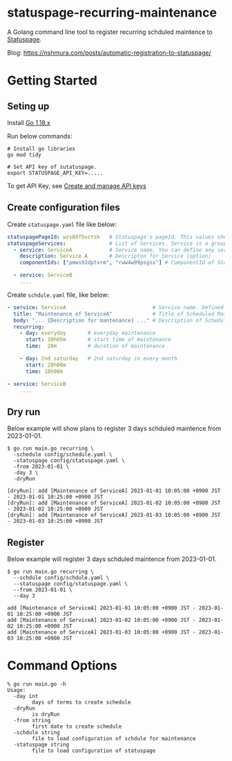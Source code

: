 # statuspage-recurring-maintenance

A Golang command line tool to register recurring schduled maintence to [Statuspage](https://simply.statuspage.io/).

Blog: https://nshmura.com/posts/automatic-registration-to-statuspage/

# Getting Started

## Seting up

Install [Go 1.18.x](https://go.dev/dl/)

Run below commands: 
```shell
# Install go libraries
go mod tidy

# Set API key of sutatuspage. 
export STATUSPAGE_API_KEY=.....
```

To get API Key, see [Create and manage API keys](https://support.atlassian.com/statuspage/docs/create-and-manage-api-keys/)

## Create configuration files

Create `statuspage.yaml` file like below:

```yaml
statuspagePageId: wzv88f5vctsh   # Statuspage's pageId. This values should be taken from Statuspage console.
statuspageServices:              # List of Services. Service is a group to bind multiple components of Statuspage.
  - service: ServiceA            # Service name. You can define any service name to bind some components. This name is used in `schdule.yaml` file. 
    description: Service A       # Descripton for Service (option)
    componentIds: ["pmws92dptvrm", "rww4w99psgsx"] # ComponentId of Statuspage's Component. This values should be taken from Statuspage console.

  - service: ServiceB
    ....
```

Create `schdule.yaml` file, like below:

```yaml
- service: ServiceA                            # Service name. Defined in `statuspage.yaml` file
  title: "Maintenance of ServiceA"             # Title of Scheduled Maintenance in Statuspage
  body: "... {Description for mantenance} ..." # Description of Scheduled Maintenance in Statuspage
  recurring:
    - day: everyday       # everyday maintenance
      start: 10h05m       # start time of maintenance
      time:  20m          # duration of maintenance

    - day: 2nd saturday   # 2nd saturday in every month
      start: 20h00m
      time: 10h00m

- service: ServiceB
    ....

```


## Dry run

Below example will show plans to register 3 days schduled maintence from 2023-01-01.

```
$ go run main.go recurring \
  -schedule config/schedule.yaml \
  -statuspage config/statuspage.yaml \
  -from 2023-01-01 \
  -day 3 \
  -dryRun

[dryRun]: add [Maintenance of ServiceA] 2023-01-01 10:05:00 +0900 JST - 2023-01-01 10:25:00 +0900 JST
[dryRun]: add [Maintenance of ServiceA] 2023-01-02 10:05:00 +0900 JST - 2023-01-02 10:25:00 +0900 JST
[dryRun]: add [Maintenance of ServiceA] 2023-01-03 10:05:00 +0900 JST - 2023-01-03 10:25:00 +0900 JST
```

## Register

Below example will register 3 days schduled maintence from 2023-01-01.

```
$ go run main.go recurring \
  --schdule config/schdule.yaml \
  --statuspage config/statuspage.yaml \
  --from 2023-01-01 \
  --day 3

add [Maintenance of ServiceA] 2023-01-01 10:05:00 +0900 JST - 2023-01-01 10:25:00 +0900 JST
add [Maintenance of ServiceA] 2023-01-02 10:05:00 +0900 JST - 2023-01-02 10:25:00 +0900 JST
add [Maintenance of ServiceA] 2023-01-03 10:05:00 +0900 JST - 2023-01-03 10:25:00 +0900 JST
```


# Command Options

```
% go run main.go -h
Usage:
  -day int
    	days of terms to create schedule
  -dryRun
    	is dryRun
  -from string
    	first date to create schedule
  -schdule string
    	file to load configuration of schdule for maintenance
  -statuspage string
    	file to load configuration of statuspage
```
